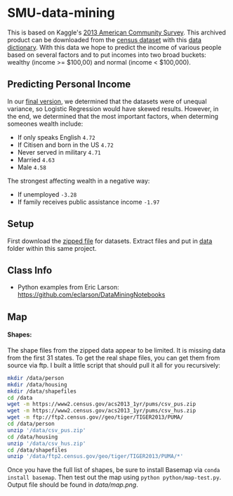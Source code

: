 # SMU-data-mining

This is based on Kaggle's [2013 American Community Survey](https://www.kaggle.com/census/2013-american-community-survey). This archived product can be downloaded from the [census dataset](http://www2.census.gov/acs2013_1yr/pums/) with this [data dictionary](https://www2.census.gov/programs-surveys/acs/tech_docs/pums/data_dict/PUMSDataDict13.txt). With this data we hope to predict the income of various people based on several factors and to put incomes into two broad buckets: wealthy (income >= $100,00) and normal (income < $100,000).

## Predicting Personal Income

In our [final version](https://github.com/kjprice/SMU-data-mining/blob/master/python_notebooks/Project%202_Final%20Jen%20Rev.ipynb), we determined that the datasets were of unequal variance, so Logistic Regression would have skewed results. However, in the end, we determined that the most important factors, when determing someones wealth include:

 - If only speaks English `4.72`
 - If Citisen and born in the US `4.72`
 - Never served in military `4.71`
 - Married `4.63`
 - Male `4.58`

The strongest affecting wealth in a negative way:
 - If unemployed `-3.28`
 - If family receives public assistance income `-1.97`

## Setup

First download the [zipped file](https://www.kaggle.com/census/2013-american-community-survey/downloads/2013-american-community-survey.zip) for datasets. Extract files and put in [data](data) folder within this same project.

## Class Info

- Python examples from Eric Larson: https://github.com/eclarson/DataMiningNotebooks

## Map

#### Shapes:

The shape files from the zipped data appear to be limited. It is missing data from the first 31 states. To get the real shape files, you can get them from source via ftp. I built a little script that should pull it all for you recursively:

```sh
mkdir /data/person
mkdir /data/housing
mkdir /data/shapefiles
cd /data
wget -m https://www2.census.gov/acs2013_1yr/pums/csv_pus.zip
wget -m https://www2.census.gov/acs2013_1yr/pums/csv_hus.zip
wget -m ftp://ftp2.census.gov//geo/tiger/TIGER2013/PUMA/
cd /data/person
unzip '/data/csv_pus.zip'
cd /data/housing
unzip '/data/csv_hus.zip'
cd /data/shapefiles
unzip '/data/ftp2.census.gov/geo/tiger/TIGER2013/PUMA/*'
```

Once you have the full list of shapes, be sure to install Basemap via `conda install basemap`. Then test out the map using `python python/map-test.py`. Output file should be found in _data/map.png_.

